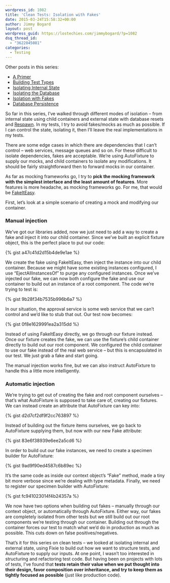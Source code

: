 ```yaml
---
wordpress_id: 1082
title: 'Clean Tests: Isolation with Fakes'
date: 2015-03-24T15:58:32+00:00
author: Jimmy Bogard
layout: post
wordpress_guid: https://lostechies.com/jimmybogard/?p=1082
dsq_thread_id:
  - "3622845081"
categories:
  - Testing
---
```

Other posts in this series:

  * [A Primer](http://lostechies.com/jimmybogard/2015/01/29/clean-tests-a-primer/)
  * [Building Test Types](http://lostechies.com/jimmybogard/2015/02/05/clean-tests-building-test-types/)
  * [Isolating Internal State](http://lostechies.com/jimmybogard/2015/02/17/clean-tests-isolating-internal-state/)
  * [Isolating the Database](http://lostechies.com/jimmybogard/2015/03/02/clean-tests-isolating-the-database/)
  * [Isolation with Fakes](https://lostechies.com/jimmybogard/2015/03/24/clean-tests-isolation-with-fakes/)
  * [Database Persistence](https://lostechies.com/jimmybogard/2015/04/07/clean-tests-database-peristence)

So far in this series, I’ve walked through different modes of isolation – from internal state using child containers and external state with database resets and [Respawn](https://github.com/jbogard/respawn). In my tests, I try to avoid fakes/mocks as much as possible. If I can control the state, isolating it, then I’ll leave the real implementations in my tests.

There are some edge cases in which there are dependencies that I can’t control – web services, message queues and so on. For these difficult to isolate dependencies, fakes are acceptable. We’re using AutoFixture to supply our mocks, and child containers to isolate any modifications. It should be fairly straightforward then to forward mocks in our container.

As far as mocking frameworks go, I try to **pick the mocking framework with the simplest interface and the least amount of features**. More features is more headache, as mocking frameworks go. For me, that would be [FakeItEasy](http://fakeiteasy.github.io/).

First, let’s look at a simple scenario of creating a mock and modifying our container.

### Manual injection

We’ve got our libraries added, now we just need to add a way to create a fake and inject it into our child container. Since we’ve built an explicit fixture object, this is the perfect place to put our code:

{% gist a47c41d2d15b4de9e1ae %}

We create the fake using FakeItEasy, then inject the instance into our child container. Because we might have some existing instances configured, I use “EjectAllInstancesOf” to purge any configured instances. Once we’ve injected our fake, we can now both configure the fake and use our container to build out an instance of a root component. The code we’re trying to test is:

{% gist 9b28f34b7535b996b6a7 %}

In our situation, the approval service is some web service that we can’t control and we’d like to stub that out. Our test now becomes:

{% gist 0f8e1629991ea2a315dd %}

Instead of using FakeItEasy directly, we go through our fixture instead. Once our fixture creates the fake, we can use the fixture’s child container directly to build out our root component. We configured the child container to use our fake instead of the real web service – but this is encapsulated in our test. We just grab a fake and start going.

The manual injection works fine, but we can also instruct AutoFixture to handle this a little more intelligently.

### Automatic injection

We’re trying to get out of creating the fake and root component ourselves – that’s what AutoFixture is supposed to take care of, creating our fixtures. We can instead create an attribute that AutoFixture can key into:

{% gist d2d7cf2df9f2cc763897 %}

Instead of building out the fixture items ourselves, we go back to AutoFixture supplying them, but now with our new Fake attribute:

{% gist 83e6f38939e6ee2a5cd6 %}

In order to build out our fake instances, we need to create a specimen builder for AutoFixture:

{% gist 9ad9f90ed4587c6b89ec %}

It’s the same code as inside our context object’s “Fake” method, made a tiny bit more verbose since we’re dealing with type metadata. Finally, we need to register our specimen builder with AutoFixture:

{% gist fc941023014f4b24357a %}

We now have two options when building out fakes – manually through our context object, or automatically through AutoFixture. Either way, our fakes are completely isolated from other tests but we still build out our root components we’re testing through our container. Building out through the container forces our test to match what we’d do in production as much as possible. This cuts down on false positives/negatives.

That’s it for this series on clean tests – we looked at isolating internal and external state, using Fixie to build out how we want to structure tests, and AutoFixture to supply our inputs. At one point, I wasn’t too interested in structuring and refactoring test code. But having been on projects with lots of tests, I’ve found that **tests retain their value when we put thought into their design, favor composition over inheritance, and try to keep them as tightly focused as possible** (just like production code).